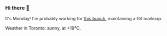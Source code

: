### Hi there :wave:

It's Monday! I'm probably working for [this bunch](https://github.com/kohofinancial), maintaining a Git mailmap.

Weather in Toronto: sunny, at +19°C.
